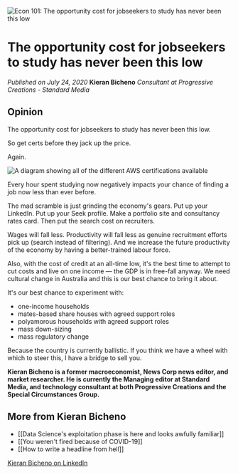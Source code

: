 ![Econ 101: The opportunity cost for jobseekers to study has never been this low](https://i.imgur.com/XgzcfgY.png)

# The opportunity cost for jobseekers to study has never been this low
*Published on July 24, 2020*
**Kieran Bicheno**
*Consultant at Progressive Creations - Standard Media*

## Opinion

The opportunity cost for jobseekers to study has never been this low.

So get certs before they jack up the price.

Again.

![A diagram showing all of the different AWS certifications available](https://i.imgur.com/siivOio.png)

Every hour spent studying now negatively impacts your chance of finding a job now less than ever before.

The mad scramble is just grinding the economy's gears. Put up your LinkedIn. Put up your Seek profile. Make a portfolio site and consultancy rates card. Then put the search cost on recruiters.

Wages will fall less. Productivity will fall less as genuine recruitment efforts pick up (search instead of filtering). And we increase the future productivity of the economy by having a better-trained labour force.

Also, with the cost of credit at an all-time low, it's the best time to attempt to cut costs and live on one income — the GDP is in free-fall anyway. We need cultural change in Australia and this is our best chance to bring it about.

It's our best chance to experiment with:
- one-income households
- mates-based share houses with agreed support roles
- polyamorous households with agreed support roles
- mass down-sizing
- mass regulatory change

Because the country is currently ballistic. If you think we have a wheel with which to steer this, I have a bridge to sell you.

**Kieran Bicheno is a former macroeconomist, News Corp news editor, and market researcher. He is currently the Managing editor at Standard Media, and technology consultant at both Progressive Creations and the Special Circumstances Group.**

## More from Kieran Bicheno
- [[Data Science's exploitation phase is here and looks awfully familiar]]
- [[You weren't fired because of COVID-19]]
- [[How to write a headline from hell]]

[Kieran Bicheno on LinkedIn](https://www.linkedin.com/in/kieranbicheno/)